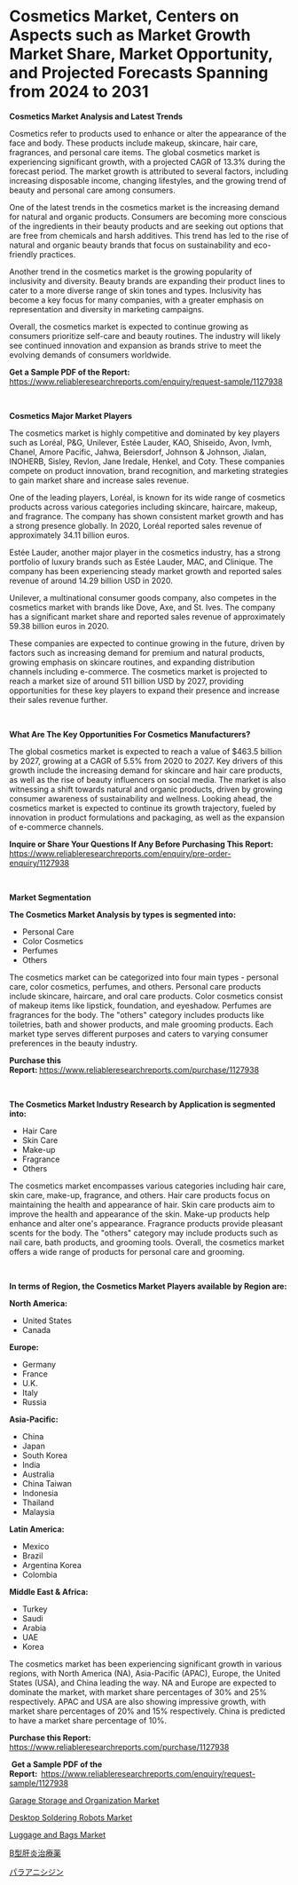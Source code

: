 <p><h1>Cosmetics Market, Centers on Aspects such as Market Growth Market Share, Market Opportunity, and Projected Forecasts Spanning from 2024 to 2031</h1></p><p><strong>Cosmetics Market Analysis and Latest Trends</strong></p>
<p><p>Cosmetics refer to products used to enhance or alter the appearance of the face and body. These products include makeup, skincare, hair care, fragrances, and personal care items. The global cosmetics market is experiencing significant growth, with a projected CAGR of 13.3% during the forecast period. The market growth is attributed to several factors, including increasing disposable income, changing lifestyles, and the growing trend of beauty and personal care among consumers.</p><p>One of the latest trends in the cosmetics market is the increasing demand for natural and organic products. Consumers are becoming more conscious of the ingredients in their beauty products and are seeking out options that are free from chemicals and harsh additives. This trend has led to the rise of natural and organic beauty brands that focus on sustainability and eco-friendly practices.</p><p>Another trend in the cosmetics market is the growing popularity of inclusivity and diversity. Beauty brands are expanding their product lines to cater to a more diverse range of skin tones and types. Inclusivity has become a key focus for many companies, with a greater emphasis on representation and diversity in marketing campaigns.</p><p>Overall, the cosmetics market is expected to continue growing as consumers prioritize self-care and beauty routines. The industry will likely see continued innovation and expansion as brands strive to meet the evolving demands of consumers worldwide.</p></p>
<p><strong>Get a Sample PDF of the Report:&nbsp;</strong> <a href="https://www.reliableresearchreports.com/enquiry/request-sample/1127938">https://www.reliableresearchreports.com/enquiry/request-sample/1127938</a></p>
<p>&nbsp;</p>
<p><strong>Cosmetics Major Market Players</strong></p>
<p><p>The cosmetics market is highly competitive and dominated by key players such as Loréal, P&G, Unilever, Estée Lauder, KAO, Shiseido, Avon, lvmh, Chanel, Amore Pacific, Jahwa, Beiersdorf, Johnson & Johnson, Jialan, INOHERB, Sisley, Revlon, Jane Iredale, Henkel, and Coty. These companies compete on product innovation, brand recognition, and marketing strategies to gain market share and increase sales revenue.</p><p>One of the leading players, Loréal, is known for its wide range of cosmetics products across various categories including skincare, haircare, makeup, and fragrance. The company has shown consistent market growth and has a strong presence globally. In 2020, Loréal reported sales revenue of approximately 34.11 billion euros.</p><p>Estée Lauder, another major player in the cosmetics industry, has a strong portfolio of luxury brands such as Estée Lauder, MAC, and Clinique. The company has been experiencing steady market growth and reported sales revenue of around 14.29 billion USD in 2020.</p><p>Unilever, a multinational consumer goods company, also competes in the cosmetics market with brands like Dove, Axe, and St. Ives. The company has a significant market share and reported sales revenue of approximately 59.38 billion euros in 2020.</p><p>These companies are expected to continue growing in the future, driven by factors such as increasing demand for premium and natural products, growing emphasis on skincare routines, and expanding distribution channels including e-commerce. The cosmetics market is projected to reach a market size of around 511 billion USD by 2027, providing opportunities for these key players to expand their presence and increase their sales revenue further.</p></p>
<p>&nbsp;</p>
<p><strong>What Are The Key Opportunities For Cosmetics Manufacturers?</strong></p>
<p><p>The global cosmetics market is expected to reach a value of $463.5 billion by 2027, growing at a CAGR of 5.5% from 2020 to 2027. Key drivers of this growth include the increasing demand for skincare and hair care products, as well as the rise of beauty influencers on social media. The market is also witnessing a shift towards natural and organic products, driven by growing consumer awareness of sustainability and wellness. Looking ahead, the cosmetics market is expected to continue its growth trajectory, fueled by innovation in product formulations and packaging, as well as the expansion of e-commerce channels.</p></p>
<p><strong>Inquire or Share Your Questions If Any Before Purchasing This Report:</strong> <a href="https://www.reliableresearchreports.com/enquiry/pre-order-enquiry/1127938">https://www.reliableresearchreports.com/enquiry/pre-order-enquiry/1127938</a></p>
<p>&nbsp;</p>
<p><strong>Market Segmentation</strong></p>
<p><strong>The Cosmetics Market Analysis by types is segmented into:</strong></p>
<p><ul><li>Personal Care</li><li>Color Cosmetics</li><li>Perfumes</li><li>Others</li></ul></p>
<p><p>The cosmetics market can be categorized into four main types - personal care, color cosmetics, perfumes, and others. Personal care products include skincare, haircare, and oral care products. Color cosmetics consist of makeup items like lipstick, foundation, and eyeshadow. Perfumes are fragrances for the body. The "others" category includes products like toiletries, bath and shower products, and male grooming products. Each market type serves different purposes and caters to varying consumer preferences in the beauty industry.</p></p>
<p><strong>Purchase this Report:&nbsp;</strong><a href="https://www.reliableresearchreports.com/purchase/1127938">https://www.reliableresearchreports.com/purchase/1127938</a></p>
<p>&nbsp;</p>
<p><strong>The Cosmetics Market Industry Research by Application is segmented into:</strong></p>
<p><ul><li>Hair Care</li><li>Skin Care</li><li>Make-up</li><li>Fragrance</li><li>Others</li></ul></p>
<p><p>The cosmetics market encompasses various categories including hair care, skin care, make-up, fragrance, and others. Hair care products focus on maintaining the health and appearance of hair. Skin care products aim to improve the health and appearance of the skin. Make-up products help enhance and alter one's appearance. Fragrance products provide pleasant scents for the body. The "others" category may include products such as nail care, bath products, and grooming tools. Overall, the cosmetics market offers a wide range of products for personal care and grooming.</p></p>
<p>&nbsp;</p>
<p><strong>In terms of Region, the Cosmetics Market Players available by Region are:</strong></p>
<p>
    <p> <strong> North America: </strong>
        <ul>
            <li>United States</li>
            <li>Canada</li>
        </ul>
        </p> 
    <p> <strong> Europe: </strong>
        <ul>
            <li>Germany</li>
            <li>France</li>
            <li>U.K.</li>
            <li>Italy</li>
            <li>Russia</li>
        </ul>
        </p> 
    <p> <strong> Asia-Pacific: </strong>
        <ul>
            <li>China</li>
            <li>Japan</li>
            <li>South Korea</li>
            <li>India</li>
            <li>Australia</li>
            <li>China Taiwan</li>
            <li>Indonesia</li>
            <li>Thailand</li>
            <li>Malaysia</li>
        </ul>
        </p> 
    <p> <strong> Latin America: </strong>
        <ul>
            <li>Mexico</li>
            <li>Brazil</li>
            <li>Argentina Korea</li>
            <li>Colombia</li>
        </ul>
        </p> 
    <p> <strong> Middle East & Africa: </strong>
        <ul>
            <li>Turkey</li>
            <li>Saudi</li>
            <li>Arabia</li>
            <li>UAE</li>
            <li>Korea</li>
        </ul>
    </p>
    </p>
<p><p>The cosmetics market has been experiencing significant growth in various regions, with North America (NA), Asia-Pacific (APAC), Europe, the United States (USA), and China leading the way. NA and Europe are expected to dominate the market, with market share percentages of 30% and 25% respectively. APAC and USA are also showing impressive growth, with market share percentages of 20% and 15% respectively. China is predicted to have a market share percentage of 10%.</p></p>
<p><strong>Purchase this Report: </strong><a href="https://www.reliableresearchreports.com/purchase/1127938">https://www.reliableresearchreports.com/purchase/1127938</a></p>
<p>&nbsp;<strong>Get a Sample PDF of the Report:&nbsp;&nbsp;</strong><a href="https://www.reliableresearchreports.com/enquiry/request-sample/1127938">https://www.reliableresearchreports.com/enquiry/request-sample/1127938</a></p>
<p><strong></strong></p>
<p><p><a href="https://github.com/jj19131/Market-Research-Report-List-1/blob/main/garage-storage-and-organization-market.md">Garage Storage and Organization Market</a></p><p><a href="https://issuu.com/reportprime-2/docs/desktop-soldering-robots-market-size-2030.pptx">Desktop Soldering Robots Market</a></p><p><a href="https://github.com/jodemen/Market-Research-Report-List-1/blob/main/luggage-and-bags-market.md">Luggage and Bags Market</a></p><p><a href="https://github.com/dzy793153605/Market-Research-Report-List-1/blob/main/71969815253.md">B型肝炎治療薬</a></p><p><a href="https://medium.com/@colbu56546/para-anisidine-%E3%83%9E%E3%83%BC%E3%82%B1%E3%83%83%E3%83%88%E3%81%AF-2031%E5%B9%B4%E3%81%BE%E3%81%A7%E3%81%AE%E5%B8%82%E5%A0%B4%E3%82%B7%E3%82%A7%E3%82%A2-%E3%82%B5%E3%82%A4%E3%82%BA-%E4%BA%88%E6%B8%AC%E3%81%AB%E7%84%A6%E7%82%B9%E3%82%92%E5%BD%93%E3%81%A6%E3%81%A6%E3%81%84%E3%81%BE%E3%81%99-a0e01b8d2eb9">パラアニシジン</a></p></p>